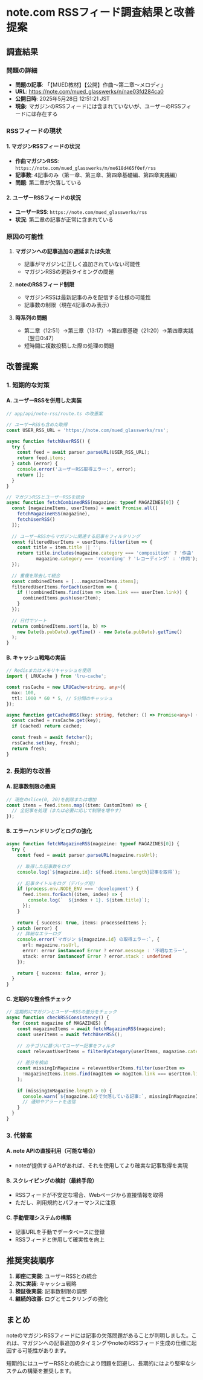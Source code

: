 # note.com RSSフィード調査結果と改善提案

## 調査結果

### 問題の詳細
- **問題の記事**: 「【MUED教材】【公開】作曲〜第二章〜メロディ」
- **URL**: https://note.com/mued_glasswerks/n/nae03fd284ca0
- **公開日時**: 2025年5月28日 12:51:21 JST
- **現象**: マガジンのRSSフィードには含まれていないが、ユーザーのRSSフィードには存在する

### RSSフィードの現状

#### 1. マガジンRSSフィードの状況
- **作曲マガジンRSS**: `https://note.com/mued_glasswerks/m/me618d465f0ef/rss`
- **記事数**: 4記事のみ（第一章、第三章、第四章基礎編、第四章実践編）
- **問題**: 第二章が欠落している

#### 2. ユーザーRSSフィードの状況
- **ユーザーRSS**: `https://note.com/mued_glasswerks/rss`
- **状況**: 第二章の記事が正常に含まれている

### 原因の可能性

1. **マガジンへの記事追加の遅延または失敗**
   - 記事がマガジンに正しく追加されていない可能性
   - マガジンRSSの更新タイミングの問題

2. **noteのRSSフィード制限**
   - マガジンRSSは最新記事のみを配信する仕様の可能性
   - 記事数の制限（現在4記事のみ表示）

3. **時系列の問題**
   - 第二章（12:51）→第三章（13:17）→第四章基礎（21:20）→第四章実践（翌日0:47）
   - 短時間に複数投稿した際の処理の問題

## 改善提案

### 1. 短期的な対策

#### A. ユーザーRSSを併用した実装
```typescript
// app/api/note-rss/route.ts の改善案

// ユーザーRSSも含めた取得
const USER_RSS_URL = 'https://note.com/mued_glasswerks/rss';

async function fetchUserRSS() {
  try {
    const feed = await parser.parseURL(USER_RSS_URL);
    return feed.items;
  } catch (error) {
    console.error('ユーザーRSS取得エラー:', error);
    return [];
  }
}

// マガジンRSSとユーザーRSSを統合
async function fetchCombinedRSS(magazine: typeof MAGAZINES[0]) {
  const [magazineItems, userItems] = await Promise.all([
    fetchMagazineRSS(magazine),
    fetchUserRSS()
  ]);
  
  // ユーザーRSSからマガジンに関連する記事をフィルタリング
  const filteredUserItems = userItems.filter(item => {
    const title = item.title || '';
    return title.includes(magazine.category === 'composition' ? '作曲' : 
           magazine.category === 'recording' ? 'レコーディング' : '作詞');
  });
  
  // 重複を除去して統合
  const combinedItems = [...magazineItems.items];
  filteredUserItems.forEach(userItem => {
    if (!combinedItems.find(item => item.link === userItem.link)) {
      combinedItems.push(userItem);
    }
  });
  
  // 日付でソート
  return combinedItems.sort((a, b) => 
    new Date(b.pubDate).getTime() - new Date(a.pubDate).getTime()
  );
}
```

#### B. キャッシュ戦略の実装
```typescript
// Redisまたはメモリキャッシュを使用
import { LRUCache } from 'lru-cache';

const rssCache = new LRUCache<string, any>({
  max: 100,
  ttl: 1000 * 60 * 5, // 5分間のキャッシュ
});

async function getCachedRSS(key: string, fetcher: () => Promise<any>) {
  const cached = rssCache.get(key);
  if (cached) return cached;
  
  const fresh = await fetcher();
  rssCache.set(key, fresh);
  return fresh;
}
```

### 2. 長期的な改善

#### A. 記事数制限の撤廃
```typescript
// 現在のslice(0, 20)を削除または増加
const items = feed.items.map((item: CustomItem) => {
  // 全記事を処理（または必要に応じて制限を増やす）
});
```

#### B. エラーハンドリングとログの強化
```typescript
async function fetchMagazineRSS(magazine: typeof MAGAZINES[0]) {
  try {
    const feed = await parser.parseURL(magazine.rssUrl);
    
    // 取得した記事数をログ
    console.log(`${magazine.id}: ${feed.items.length}記事を取得`);
    
    // 記事タイトルをログ（デバッグ用）
    if (process.env.NODE_ENV === 'development') {
      feed.items.forEach((item, index) => {
        console.log(`  ${index + 1}. ${item.title}`);
      });
    }
    
    return { success: true, items: processedItems };
  } catch (error) {
    // 詳細なエラーログ
    console.error(`マガジン ${magazine.id} の取得エラー:`, {
      url: magazine.rssUrl,
      error: error instanceof Error ? error.message : '不明なエラー',
      stack: error instanceof Error ? error.stack : undefined
    });
    
    return { success: false, error };
  }
}
```

#### C. 定期的な整合性チェック
```typescript
// 定期的にマガジンとユーザーRSSの差分をチェック
async function checkRSSConsistency() {
  for (const magazine of MAGAZINES) {
    const magazineItems = await fetchMagazineRSS(magazine);
    const userItems = await fetchUserRSS();
    
    // カテゴリに基づいてユーザー記事をフィルタ
    const relevantUserItems = filterByCategory(userItems, magazine.category);
    
    // 差分を検出
    const missingInMagazine = relevantUserItems.filter(userItem =>
      !magazineItems.items.find(magItem => magItem.link === userItem.link)
    );
    
    if (missingInMagazine.length > 0) {
      console.warn(`${magazine.id}で欠落している記事:`, missingInMagazine);
      // 通知やアラートを送信
    }
  }
}
```

### 3. 代替案

#### A. note APIの直接利用（可能な場合）
- noteが提供するAPIがあれば、それを使用してより確実な記事取得を実現

#### B. スクレイピングの検討（最終手段）
- RSSフィードが不安定な場合、Webページから直接情報を取得
- ただし、利用規約とパフォーマンスに注意

#### C. 手動管理システムの構築
- 記事URLを手動でデータベースに登録
- RSSフィードと併用して確実性を向上

## 推奨実装順序

1. **即座に実装**: ユーザーRSSとの統合
2. **次に実装**: キャッシュ戦略
3. **検証後実装**: 記事数制限の調整
4. **継続的改善**: ログとモニタリングの強化

## まとめ

noteのマガジンRSSフィードには記事の欠落問題があることが判明しました。これは、マガジンへの記事追加のタイミングやnoteのRSSフィード生成の仕様に起因する可能性があります。

短期的にはユーザーRSSとの統合により問題を回避し、長期的にはより堅牢なシステムの構築を推奨します。